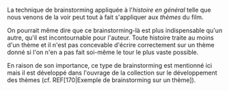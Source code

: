 <!-- Page: Brainstorming sur les thèmes -->

La technique de brainstorming appliquée à l'*histoire en général* telle que nous venons de la voir peut tout à fait s'appliquer aux *thèmes* du film.

On pourrait même dire que ce brainstorming-là est plus indispensable qu'un autre, qu'il est incontournable pour l'auteur. Toute histoire traite au moins d'un thème et il n'est pas concevable d'écrire correctement sur un thème donné si l'on n'en a pas fait soi-même le tour le plus vaste possible.

En raison de son importance, ce type de brainstorming est mentionné ici mais il est développé dans l'ouvrage de la collection sur le développement des thèmes (cf. REF[170|Exemple de brainstorming sur un thème]).